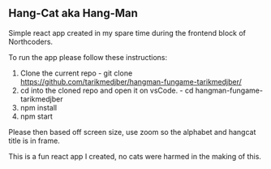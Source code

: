 ## Hang-Cat aka Hang-Man

Simple react app created in my spare time during the frontend block of Northcoders.

To run the app please follow these instructions:

1. Clone the current repo - git clone https://github.com/tarikmedjber/hangman-fungame-tarikmedjber/
2. cd into the cloned repo and open it on vsCode. - cd hangman-fungame-tarikmedjber
3. npm install
4. npm start

Please then based off screen size, use zoom so the alphabet and hangcat title is in frame.

This is a fun react app I created, no cats were harmed in the making of this. 
